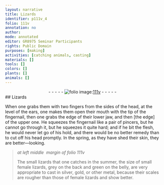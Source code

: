 ```yaml
---
layout: narrative
title: Lizards
identifier: p111v_4
folio: 111v
annotation: no
author:
mode: annotated
editor: GR8975 Seminar Participants
rights: Public Domain
purposes: [making]
activities: [catching animals, casting]
materials: []
tools: []
colors: []
plants: []
animals: []
---
```


 <div class="folio" align="center">- - - - - <a href="http://gallica.bnf.fr/ark:/12148/btv1b10500001g/f228.image" target="_blank"><img src="https://cu-mkp.github.io/GR8975-edition/assets/photo-icon.png" alt="folio image: " style="display:inline-block; margin-bottom:-3px;"/>111v</a> - - - - - </div>  <span class="activity"></span> <span class="activity"></span> 
## Lizards

 
When one grabs them with two fingers from the sides of the head, at the level of the ears, one makes them open their mouth with the tip of the fingernail, then one grabs the edge of their lower jaw, and then [the edge] of the upper one. He squeezes the fingernail like a pair of pincers, but he cannot go through it, but he squeezes it quite hard; and if he bit the flesh, he would never let go of his hold, and there would be no better remedy than to cut off his head promptly. In the spring, as they have shed their skin, they are better—looking.
 
> *at left middle  margin of folio 111v*
> 
>  The small lizards that one catches in the summer, the size of small female lizards, grey on the back and green on the belly, are very appropriate to cast in silver, gold, or other metal, because their scales are rougher than those of female lizards and show better.
 